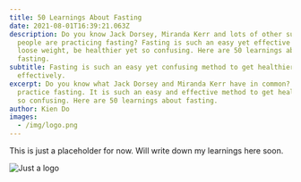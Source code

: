 ```yaml
---
title: 50 Learnings About Fasting
date: 2021-08-01T16:39:21.063Z
description: Do you know Jack Dorsey, Miranda Kerr and lots of other successful
  people are practicing fasting? Fasting is such an easy yet effective method to
  loose weight, be healthier yet so confusing. Here are 50 learnings about
  fasting.
subtitle: Fasting is such an easy yet confusing method to get healthier really
  effectively.
excerpt: Do you know what Jack Dorsey and Miranda Kerr have in common? They both
  practice fasting. It is such an easy and effective method to get healthier yet
  so confusing. Here are 50 learnings about fasting.
author: Kien Do
images:
  - /img/logo.png
---
```

This is just a placeholder for now. Will write down my learnings here soon.

![](/img/logo.png "Just a logo")